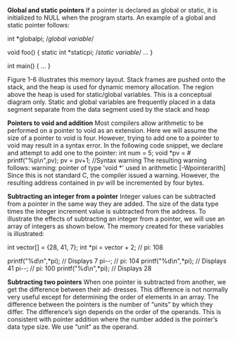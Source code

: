 **Global and static pointers**
If a pointer is declared as global or static, it is initialized to NULL when the program starts.
An example of a global and static pointer follows:


int *globalpi; /*global variable*/

void foo() {
 static int *staticpi; /*static variable*/
 ...
}

int main() {
 ...
}


Figure 1-6 illustrates this memory layout. Stack frames are pushed onto the stack, and
the heap is used for dynamic memory allocation. The region above the heap is used for
static/global variables. This is a conceptual diagram only. Static and global variables are
frequently placed in a data segment separate from the data segment used by the stack
and heap

**Pointers to void and addition**
Most compilers allow arithmetic to be performed on a pointer to void as an extension.
Here we will assume the size of a pointer to void is four. However, trying to add one to
a pointer to void may result in a syntax error. In the following code snippet, we declare
and attempt to add one to the pointer:
 int num = 5;
 void *pv = &num;
 printf("%p\n",pv);
 pv = pv+1; //Syntax warning
The resulting warning follows:
warning: pointer of type 'void *' used in arithmetic [-Wpointerarith]
Since this is not standard C, the compiler issued a warning. However, the resulting
address contained in pv will be incremented by four bytes.

**Subtracting an integer from a pointer**
Integer values can be subtracted from a pointer in the same way they are added. The
size of the data type times the integer increment value is subtracted from the address.
To illustrate the effects of subtracting an integer from a pointer, we will use an array of
integers as shown below. The memory created for these variables is illustrated:

int vector[] = {28, 41, 7};
 int *pi = vector + 2; // pi: 108
 
 printf("%d\n",*pi); // Displays 7
 pi--; // pi: 104
 printf("%d\n",*pi); // Displays 41
 pi--; // pi: 100
 printf("%d\n",*pi); // Displays 28

 **Subtracting two pointers**
When one pointer is subtracted from another, we get the difference between their ad‐
dresses. This difference is not normally very useful except for determining the order of
elements in an array.
The difference between the pointers is the number of “units” by which they differ. The
difference’s sign depends on the order of the operands. This is consistent with pointer
addition where the number added is the pointer’s data type size. We use “unit” as the
operand. 